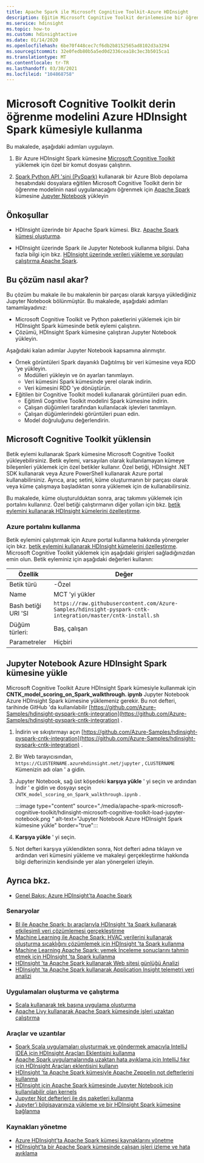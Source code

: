 ```yaml
---
title: Apache Spark ile Microsoft Cognitive Toolkit-Azure HDInsight
description: Eğitim Microsoft Cognitive Toolkit derinlemesine bir öğrenme modelinin, bir Azure HDInsight Spark kümesinde Spark Python API 'sini kullanarak bir veri kümesine nasıl uygulanacağını öğrenin.
ms.service: hdinsight
ms.topic: how-to
ms.custom: hdinsightactive
ms.date: 01/14/2020
ms.openlocfilehash: 6be70f448cec7cf6db2b8152565ad8102d3a3294
ms.sourcegitcommit: 32e0fedb80b5a5ed0d2336cea18c3ec3b5015ca1
ms.translationtype: MT
ms.contentlocale: tr-TR
ms.lasthandoff: 03/30/2021
ms.locfileid: "104868758"
---
```

# <a name="use-microsoft-cognitive-toolkit-deep-learning-model-with-azure-hdinsight-spark-cluster"></a>Microsoft Cognitive Toolkit derin öğrenme modelini Azure HDInsight Spark kümesiyle kullanma

Bu makalede, aşağıdaki adımları uygulayın.

1. Bir Azure HDInsight Spark kümesine [Microsoft Cognitive Toolkit](/cognitive-toolkit/) yüklemek için özel bir komut dosyası çalıştırın.

2. [Spark Python API 'sini (PySpark)](https://spark.apache.org/docs/latest/api/python/index.html) kullanarak bir Azure Blob depolama hesabındaki dosyalara eğitilen Microsoft Cognitive Toolkit derin bir öğrenme modelinin nasıl uygulanacağını öğrenmek için [Apache Spark](https://spark.apache.org/) kümesine [Jupyter Notebook](https://jupyter.org/) yükleyin

## <a name="prerequisites"></a>Önkoşullar

* HDInsight üzerinde bir Apache Spark kümesi. Bkz. [Apache Spark kümesi oluşturma](./apache-spark-jupyter-spark-sql-use-portal.md).

* HDInsight üzerinde Spark ile Jupyter Notebook kullanma bilgisi. Daha fazla bilgi için bkz. [HDInsight üzerinde verileri yükleme ve sorguları çalıştırma Apache Spark](./apache-spark-load-data-run-query.md).

## <a name="how-does-this-solution-flow"></a>Bu çözüm nasıl akar?

Bu çözüm bu makale ile bu makalenin bir parçası olarak karşıya yüklediğiniz Jupyter Notebook bölünmüştür. Bu makalede, aşağıdaki adımları tamamlayadınız:

* Microsoft Cognitive Toolkit ve Python paketlerini yüklemek için bir HDInsight Spark kümesinde betik eylemi çalıştırın.
* Çözümü, HDInsight Spark kümesine çalıştıran Jupyter Notebook yükleyin.

Aşağıdaki kalan adımlar Jupyter Notebook kapsamına alınmıştır.

* Örnek görüntüleri Spark dayanıklı Dağıtılmış bir veri kümesine veya RDD 'ye yükleyin.
  * Modülleri yükleyin ve ön ayarları tanımlayın.
  * Veri kümesini Spark kümesinde yerel olarak indirin.
  * Veri kümesini RDD 'ye dönüştürün.
* Eğitilen bir Cognitive Toolkit modeli kullanarak görüntüleri puan edin.
  * Eğitimli Cognitive Toolkit modelini Spark kümesine indirin.
  * Çalışan düğümleri tarafından kullanılacak işlevleri tanımlayın.
  * Çalışan düğümlerindeki görüntüleri puan edin.
  * Model doğruluğunu değerlendirin.

## <a name="install-microsoft-cognitive-toolkit"></a>Microsoft Cognitive Toolkit yüklensin

Betik eylemi kullanarak Spark kümesine Microsoft Cognitive Toolkit yükleyebilirsiniz. Betik eylemi, varsayılan olarak kullanılamayan kümeye bileşenleri yüklemek için özel betikler kullanır. Özel betiği, HDInsight .NET SDK kullanarak veya Azure PowerShell kullanarak Azure portal kullanabilirsiniz. Ayrıca, araç setini, küme oluşturmanın bir parçası olarak veya küme çalışmaya başladıktan sonra yüklemek için de kullanabilirsiniz.

Bu makalede, küme oluşturulduktan sonra, araç takımını yüklemek için portalını kullanırız. Özel betiği çalıştırmanın diğer yolları için bkz. [betik eylemini kullanarak HDInsight kümelerini özelleştirme](../hdinsight-hadoop-customize-cluster-linux.md).

### <a name="using-the-azure-portal"></a>Azure portalını kullanma

Betik eylemini çalıştırmak için Azure portal kullanma hakkında yönergeler için bkz. [betik eylemini kullanarak HDInsight kümelerini özelleştirme](../hdinsight-hadoop-customize-cluster-linux.md#script-action-during-cluster-creation). Microsoft Cognitive Toolkit yüklemek için aşağıdaki girişleri sağladığınızdan emin olun. Betik eyleminiz için aşağıdaki değerleri kullanın:

|Özellik |Değer |
|---|---|
|Betik türü|-Özel|
|Name| MCT 'yi yükler|
|Bash betiği URI 'SI|`https://raw.githubusercontent.com/Azure-Samples/hdinsight-pyspark-cntk-integration/master/cntk-install.sh`|
|Düğüm türleri:|Baş, çalışan|
|Parametreler|Hiçbiri|

## <a name="upload-the-jupyter-notebook-to-azure-hdinsight-spark-cluster"></a>Jupyter Notebook Azure HDInsight Spark kümesine yükle

Microsoft Cognitive Toolkit Azure HDInsight Spark kümesiyle kullanmak için **CNTK_model_scoring_on_Spark_walkthrough. ipynb** Jupyter Notebook Azure HDInsight Spark kümesine yüklemeniz gerekir. Bu not defteri, tarihinde GitHub 'da kullanılabilir [https://github.com/Azure-Samples/hdinsight-pyspark-cntk-integration](https://github.com/Azure-Samples/hdinsight-pyspark-cntk-integration) .

1. İndirin ve sıkıştırmayı açın [https://github.com/Azure-Samples/hdinsight-pyspark-cntk-integration](https://github.com/Azure-Samples/hdinsight-pyspark-cntk-integration) .

1. Bir Web tarayıcısından, `https://CLUSTERNAME.azurehdinsight.net/jupyter` , `CLUSTERNAME` Kümenizin adı olan ' a gidin.

1. Jupyter Notebook, sağ üst köşedeki **karşıya yükle** ' yi seçin ve ardından İndir ' e gidin ve dosyayı seçin `CNTK_model_scoring_on_Spark_walkthrough.ipynb` .

    :::image type="content" source="./media/apache-spark-microsoft-cognitive-toolkit/hdinsight-microsoft-cognitive-toolkit-load-jupyter-notebook.png " alt-text="Jupyter Notebook Azure HDInsight Spark kümesine yükle" border="true":::

1. **Karşıya yükle** ' yi seçin.

1. Not defteri karşıya yüklendikten sonra, Not defteri adına tıklayın ve ardından veri kümesini yükleme ve makaleyi gerçekleştirme hakkında bilgi defterinizin kendisinde yer alan yönergeleri izleyin.

## <a name="see-also"></a>Ayrıca bkz.

* [Genel Bakış: Azure HDInsight’ta Apache Spark](apache-spark-overview.md)

### <a name="scenarios"></a>Senaryolar

* [BI ile Apache Spark: bı araçlarıyla HDInsight 'ta Spark kullanarak etkileşimli veri çözümlemesi gerçekleştirme](apache-spark-use-bi-tools.md)
* [Machine Learning ile Apache Spark: HVAC verilerini kullanarak oluşturma sıcaklığını çözümlemek için HDInsight 'ta Spark kullanma](apache-spark-ipython-notebook-machine-learning.md)
* [Machine Learning Apache Spark: yemek İnceleme sonuçlarını tahmin etmek için HDInsight 'ta Spark kullanma](apache-spark-machine-learning-mllib-ipython.md)
* [HDInsight 'ta Apache Spark kullanarak Web sitesi günlüğü Analizi](apache-spark-custom-library-website-log-analysis.md)
* [HDInsight 'ta Apache Spark kullanarak Application Insight telemetri veri analizi](apache-spark-analyze-application-insight-logs.md)

### <a name="create-and-run-applications"></a>Uygulamaları oluşturma ve çalıştırma

* [Scala kullanarak tek başına uygulama oluşturma](apache-spark-create-standalone-application.md)
* [Apache Livy kullanarak Apache Spark kümesinde işleri uzaktan çalıştırma](apache-spark-livy-rest-interface.md)

### <a name="tools-and-extensions"></a>Araçlar ve uzantılar

* [Spark Scala uygulamaları oluşturmak ve göndermek amacıyla IntelliJ IDEA için HDInsight Araçları Eklentisini kullanma](apache-spark-intellij-tool-plugin.md)
* [Apache Spark uygulamalarında uzaktan hata ayıklama için IntelliJ fıkır için HDInsight Araçları eklentisini kullanın](apache-spark-intellij-tool-plugin-debug-jobs-remotely.md)
* [HDInsight 'ta Apache Spark kümesiyle Apache Zeppelin not defterlerini kullanma](apache-spark-zeppelin-notebook.md)
* [HDInsight için Apache Spark kümesinde Jupyter Notebook için kullanılabilir olan kernels](apache-spark-jupyter-notebook-kernels.md)
* [Jupyıter Not defterleri ile dış paketleri kullanma](apache-spark-jupyter-notebook-use-external-packages.md)
* [Jupyter’i bilgisayarınıza yükleme ve bir HDInsight Spark kümesine bağlanma](apache-spark-jupyter-notebook-install-locally.md)

### <a name="manage-resources"></a>Kaynakları yönetme

* [Azure HDInsight’ta Apache Spark kümesi kaynaklarını yönetme](apache-spark-resource-manager.md)
* [HDInsight’ta bir Apache Spark kümesinde çalışan işleri izleme ve hata ayıklama](apache-spark-job-debugging.md)
